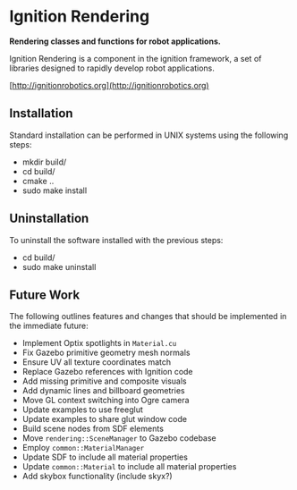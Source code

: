# Ignition Rendering

**Rendering classes and functions for robot applications.**

Ignition Rendering is a component in the ignition framework, a set
of libraries designed to rapidly develop robot applications.

  [http://ignitionrobotics.org](http://ignitionrobotics.org)

## Installation

Standard installation can be performed in UNIX systems using the following
steps:

 - mkdir build/
 - cd build/
 - cmake ..
 - sudo make install

## Uninstallation

To uninstall the software installed with the previous steps:

 - cd build/
 - sudo make uninstall

## Future Work

The following outlines features and changes that should be implemented in the
immediate future:

 - Implement Optix spotlights in `Material.cu`
 - Fix Gazebo primitive geometry mesh normals
 - Ensure UV all texture coordinates match
 - Replace Gazebo references with Ignition code
 - Add missing primitive and composite visuals
 - Add dynamic lines and billboard geometries
 - Move GL context switching into Ogre camera
 - Update examples to use freeglut
 - Update examples to share glut window code
 - Build scene nodes from SDF elements
 - Move `rendering::SceneManager` to Gazebo codebase
 - Employ `common::MaterialManager`
 - Update SDF to include all material properties
 - Update `common::Material` to include all material properties
 - Add skybox functionality (include skyx?)
